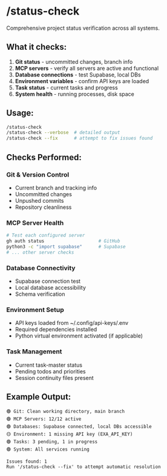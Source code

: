 # /status-check

Comprehensive project status verification across all systems.

## What it checks:
1. **Git status** - uncommitted changes, branch info
2. **MCP servers** - verify all servers are active and functional
3. **Database connections** - test Supabase, local DBs
4. **Environment variables** - confirm API keys are loaded
5. **Task status** - current tasks and progress
6. **System health** - running processes, disk space

## Usage:
```bash
/status-check
/status-check --verbose  # detailed output
/status-check --fix      # attempt to fix issues found
```

## Checks Performed:

### Git & Version Control
- Current branch and tracking info
- Uncommitted changes
- Unpushed commits
- Repository cleanliness

### MCP Server Health
```bash
# Test each configured server
gh auth status                    # GitHub
python3 -c "import supabase"      # Supabase
# ... other server checks
```

### Database Connectivity
- Supabase connection test
- Local database accessibility
- Schema verification

### Environment Setup
- API keys loaded from ~/.config/api-keys/.env
- Required dependencies installed
- Python virtual environment activated (if applicable)

### Task Management
- Current task-master status
- Pending todos and priorities
- Session continuity files present

## Example Output:
```
🟢 Git: Clean working directory, main branch
🟢 MCP Servers: 12/12 active
🟢 Databases: Supabase connected, local DBs accessible
🟡 Environment: 1 missing API key (EXA_API_KEY)
🟢 Tasks: 3 pending, 1 in progress
🟢 System: All services running

Issues found: 1
Run '/status-check --fix' to attempt automatic resolution
```